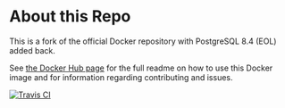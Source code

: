 # About this Repo

This is a fork of the official Docker repository with PostgreSQL 8.4 (EOL) added back.

See [the Docker Hub page](https://registry.hub.docker.com/_/postgres/) for the full readme on how to use this Docker image and for information regarding contributing and issues.

[![Travis CI](https://img.shields.io/travis/piotrdomagalski/postgres/master.svg)](https://travis-ci.org/piotrdomagalski/postgres/branches)
